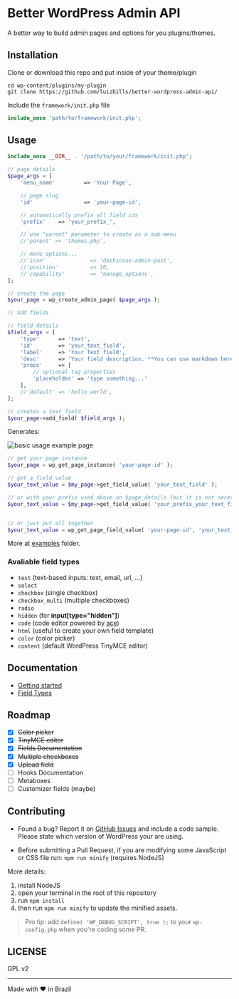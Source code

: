 # Better WordPress Admin API

A better way to build admin pages and options for you plugins/themes.

## Installation

Clone or download this repo and put inside of your theme/plugin
```
cd wp-content/plugins/my-plugin
git clone https://github.com/luizbills/better-wordpress-admin-api/
```

Include the `framework/init.php` file
```php
include_once 'path/to/framework/init.php';
```

## Usage

```php
include_once __DIR__ . '/path/to/your/framework/init.php';

// page details
$page_args = [
    'menu_name'         => 'Your Page',

    // page slug
    'id'                => 'your-page-id',

    // automatically prefix all field ids
    'prefix'    => 'your_prefix_',

    // use "parent" parameter to create as a sub-menu
    //'parent' => 'themes.php',

    // more options...
    //'icon'              => 'dashicons-admin-post',
    //'position'          => 10,
    //'capability'        => 'manage_options',
];

// create the page
$your_page = wp_create_admin_page( $page_args );

// add fields

// field details
$field_args = [
    'type'      => 'text',
    'id'        => 'your_text_field',
    'label'     => 'Your Text field',
    'desc'      => 'Your field description. **You can use markdown here**.',
    'props'     => [
        // optional tag properties
        'placeholder' => 'type something...'
    ],
    //'default' => 'hello world',
];

// creates a text field
$your_page->add_field( $field_args );
```

Generates:

![basic usage example page](docs/assets/page-usage-example.png)

```php
// get your page instance
$your_page = wp_get_page_instance( 'your-page-id' );

// get a field value
$your_text_value = $my_page->get_field_value( 'your_text_field' );

// or with your prefix used above on $page_details (but it is not necessary)
$your_text_value = $my_page->get_field_value( 'your_prefix_your_text_field' );


// or just put all together
$your_text_value = wp_get_page_field_value( 'your-page-id', 'your_text_field' );
```

More at [examples](/examples) folder.

### Avaliable field types

- `text` (text-based inputs: text, email, url, ...)
- `select`
- `checkbox` (single checkbox)
- `checkbox_multi` (multiple checkboxes)
- `radio`
- `hidden` (for **input[type="hidden"]**)
- `code` (code editor powered by [ace](https://ace.c9.io/))
- `html` (useful to create your own field template)
- `color` (color picker)
- `content` (default WordPress TinyMCE editor)

## Documentation

- [Getting started](docs/getting-started.md)
- [Field Types](docs/field-types.md)

## Roadmap

- [x] ~~Color picker~~
- [x] ~~TinyMCE editor~~
- [x] ~~Fields Documentation~~
- [x] ~~Multiple checkboxes~~
- [x] ~~Upload field~~
- [ ] Hooks Documentation
- [ ] Metaboxes
- [ ] Customizer fields (maybe)

## Contributing

- Found a bug? Report it on [GitHub Issues](https://github.com/luizbills/better-wordpress-admin-api/issues) and include a code sample. Please state which version of WordPress your are using.

- Before submitting a Pull Request, if you are modifying some JavaScript or CSS file run: `npm run minify` (requires NodeJS)

More details:
1. install NodeJS
1. open your terminal in the root of this repository
1. run `npm install`
1. then run `npm run minify` to update the minified assets.

> Pro tip: add `define( 'WP_DEBUG_SCRIPT', true );` to your `wp-config.php` when you're coding some PR.

## LICENSE

GPL v2

---

Made with ❤ in Brazil
